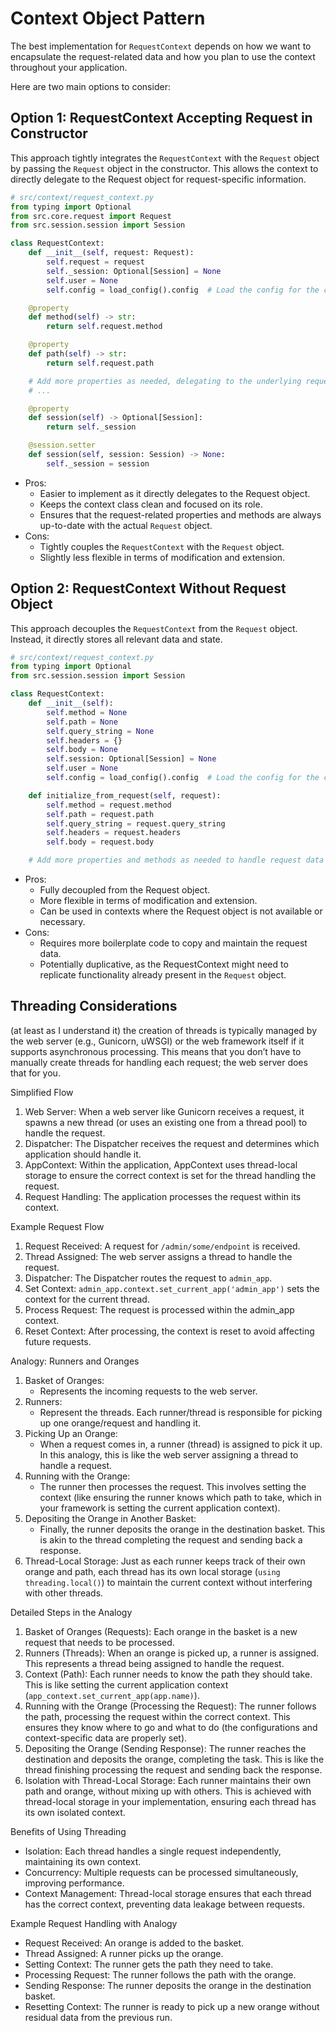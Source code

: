 # Context Object Pattern 

The best implementation for `RequestContext` depends on how we want to encapsulate the request-related data
and how you plan to use the context throughout your application. 

Here are two main options to consider:

## Option 1: RequestContext Accepting Request in Constructor
This approach tightly integrates the `RequestContext` with the `Request` object by passing the `Request` object in 
the constructor. This allows the context to directly delegate to the Request object for request-specific information.
```python
# src/context/request_context.py
from typing import Optional
from src.core.request import Request
from src.session.session import Session

class RequestContext:
    def __init__(self, request: Request):
        self.request = request
        self._session: Optional[Session] = None
        self.user = None
        self.config = load_config().config  # Load the config for the current app

    @property
    def method(self) -> str:
        return self.request.method

    @property
    def path(self) -> str:
        return self.request.path

    # Add more properties as needed, delegating to the underlying request object
    # ...

    @property
    def session(self) -> Optional[Session]:
        return self._session

    @session.setter
    def session(self, session: Session) -> None:
        self._session = session
```
- Pros:
    - Easier to implement as it directly delegates to the Request object.
    - Keeps the context class clean and focused on its role.
    - Ensures that the request-related properties and methods are always up-to-date with the actual `Request` object.
- Cons:
    - Tightly couples the `RequestContext` with the `Request` object.
    - Slightly less flexible in terms of modification and extension.

## Option 2: RequestContext Without Request Object
This approach decouples the `RequestContext` from the `Request` object. Instead, it directly stores all 
relevant data and state.
```python
# src/context/request_context.py
from typing import Optional
from src.session.session import Session

class RequestContext:
    def __init__(self):
        self.method = None
        self.path = None
        self.query_string = None
        self.headers = {}
        self.body = None
        self.session: Optional[Session] = None
        self.user = None
        self.config = load_config().config  # Load the config for the current app

    def initialize_from_request(self, request):
        self.method = request.method
        self.path = request.path
        self.query_string = request.query_string
        self.headers = request.headers
        self.body = request.body

    # Add more properties and methods as needed to handle request data
```
- Pros:
    - Fully decoupled from the Request object.
    - More flexible in terms of modification and extension.
    - Can be used in contexts where the Request object is not available or necessary.
- Cons:
    - Requires more boilerplate code to copy and maintain the request data.
    - Potentially duplicative, as the RequestContext might need to replicate functionality already present 
      in the `Request` object.

## Threading Considerations
(at least as I understand it) the creation of threads is typically managed by the web server
(e.g., Gunicorn, uWSGI) or the web framework itself if it supports asynchronous processing. 
This means that you don’t have to manually create threads for handling each request; the web server does that for you.

Simplified Flow

1. Web Server: When a web server like Gunicorn receives a request, it spawns a new thread
   (or uses an existing one from a thread pool) to handle the request.
2. Dispatcher: The Dispatcher receives the request and determines which application should handle it.
3. AppContext: Within the application, AppContext uses thread-local storage to ensure the correct context 
   is set for the thread handling the request.
4. Request Handling: The application processes the request within its context.

Example Request Flow
1. Request Received: A request for `/admin/some/endpoint` is received.
2. Thread Assigned: The web server assigns a thread to handle the request.
3. Dispatcher: The Dispatcher routes the request to `admin_app`.
4. Set Context: `admin_app.context.set_current_app('admin_app')` sets the context for the current thread.
5. Process Request: The request is processed within the admin_app context.
6. Reset Context: After processing, the context is reset to avoid affecting future requests.

Analogy: Runners and Oranges

1. Basket of Oranges:
   - Represents the incoming requests to the web server.
2. Runners:
   - Represent the threads. Each runner/thread is responsible for picking up one orange/request and handling it.
3. Picking Up an Orange:
   - When a request comes in, a runner (thread) is assigned to pick it up. In this analogy, this is like the web 
   server assigning a thread to handle a request.
4. Running with the Orange:
   - The runner then processes the request. This involves setting the context (like ensuring the runner knows 
   which path to take, which in your framework is setting the current application context).
5. Depositing the Orange in Another Basket:
   - Finally, the runner deposits the orange in the destination basket. This is akin to the thread completing 
   the request and sending back a response.
6. Thread-Local Storage:
   Just as each runner keeps track of their own orange and path, each thread has its own local storage 
   (`using threading.local()`) to maintain the current context without interfering with other threads.

Detailed Steps in the Analogy

1. Basket of Oranges (Requests): Each orange in the basket is a new request that needs to be processed.
2. Runners (Threads): When an orange is picked up, a runner is assigned. This represents a thread being assigned
   to handle the request.
3. Context (Path):
   Each runner needs to know the path they should take. This is like setting the current application context
   (`app_context.set_current_app(app.name)`).
4. Running with the Orange (Processing the Request):
   The runner follows the path, processing the request within the correct context. This ensures they know 
   where to go and what to do (the configurations and context-specific data are properly set).
5. Depositing the Orange (Sending Response):
   The runner reaches the destination and deposits the orange, completing the task. This is like the thread
   finishing processing the request and sending back the response.
6. Isolation with Thread-Local Storage:
   Each runner maintains their own path and orange, without mixing up with others. This is achieved with
   thread-local storage in your implementation, ensuring each thread has its own isolated context.

Benefits of Using Threading
- Isolation: Each thread handles a single request independently, maintaining its own context.
- Concurrency: Multiple requests can be processed simultaneously, improving performance.
- Context Management: Thread-local storage ensures that each thread has the correct context, preventing
  data leakage between requests.

Example Request Handling with Analogy
- Request Received: An orange is added to the basket.
- Thread Assigned: A runner picks up the orange.
- Setting Context: The runner gets the path they need to take.
- Processing Request: The runner follows the path with the orange.
- Sending Response: The runner deposits the orange in the destination basket.
- Resetting Context: The runner is ready to pick up a new orange without residual data from the previous run.
